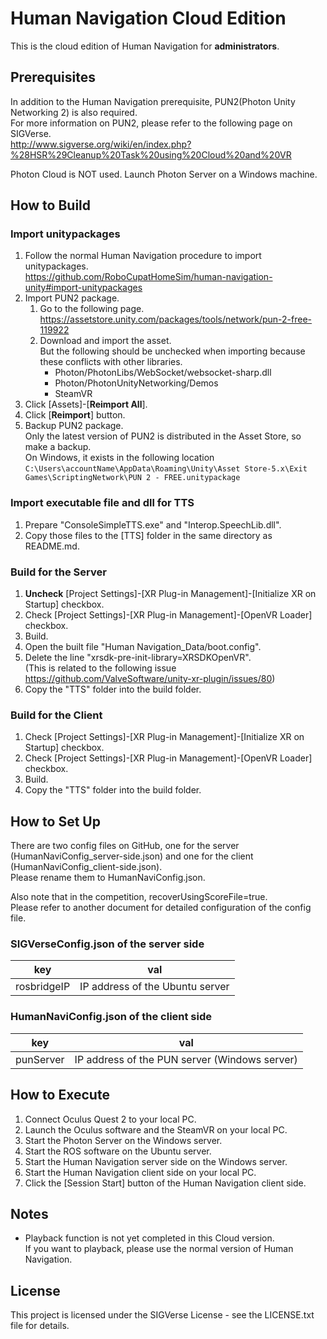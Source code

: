 # Human Navigation Cloud Edition

This is the cloud edition of Human Navigation for **administrators**.

## Prerequisites

In addition to the Human Navigation prerequisite, PUN2(Photon Unity Networking 2) is also required.  
For more information on PUN2, please refer to the following page on SIGVerse.  
http://www.sigverse.org/wiki/en/index.php?%28HSR%29Cleanup%20Task%20using%20Cloud%20and%20VR

Photon Cloud is NOT used. Launch Photon Server on a Windows machine.

## How to Build

### Import unitypackages

1. Follow the normal Human Navigation procedure to import unitypackages.  
https://github.com/RoboCupatHomeSim/human-navigation-unity#import-unitypackages  
1. Import PUN2 package.
	1. Go to the following page.  
	https://assetstore.unity.com/packages/tools/network/pun-2-free-119922
	1. Download and import the asset.  
	But the following should be unchecked when importing because these conflicts with other libraries.  
		- Photon/PhotonLibs/WebSocket/websocket-sharp.dll
		- Photon/PhotonUnityNetworking/Demos
		- SteamVR
1. Click [Assets]-[**Reimport All**].
1. Click [**Reimport**] button.
1. Backup PUN2 package.  
Only the latest version of PUN2 is distributed in the Asset Store, so make a backup.  
On Windows, it exists in the following location  
`C:\Users\accountName\AppData\Roaming\Unity\Asset Store-5.x\Exit Games\ScriptingNetwork\PUN 2 - FREE.unitypackage`

### Import executable file and dll for TTS
1. Prepare "ConsoleSimpleTTS.exe" and "Interop.SpeechLib.dll".
2. Copy those files to the [TTS] folder in the same directory as README.md.


### Build for the Server
1. **Uncheck** [Project Settings]-[XR Plug-in Management]-[Initialize XR on Startup] checkbox.
1. Check [Project Settings]-[XR Plug-in Management]-[OpenVR Loader] checkbox.
1. Build.
1. Open the built file "Human Navigation_Data/boot.config".
1. Delete the line "xrsdk-pre-init-library=XRSDKOpenVR".  
(This is related to the following issue  
https://github.com/ValveSoftware/unity-xr-plugin/issues/80)
1. Copy the "TTS" folder into the build folder.

### Build for the Client
1. Check [Project Settings]-[XR Plug-in Management]-[Initialize XR on Startup] checkbox.
1. Check [Project Settings]-[XR Plug-in Management]-[OpenVR Loader] checkbox.
1. Build.
1. Copy the "TTS" folder into the build folder.

## How to Set Up

There are two config files on GitHub, one for the server (HumanNaviConfig_server-side.json) and one for the client (HumanNaviConfig_client-side.json).  
Please rename them to HumanNaviConfig.json.

Also note that in the competition, recoverUsingScoreFile=true.  
Please refer to another document for detailed configuration of the config file.

### SIGVerseConfig.json of the server side

| key | val|
| --- | --- |
| rosbridgeIP | IP address of the Ubuntu server |

### HumanNaviConfig.json of the client side

| key | val|
| --- | --- |
| punServer | IP address of the PUN server (Windows server) |

## How to Execute

1. Connect Oculus Quest 2 to your local PC.
1. Launch the Oculus software and the SteamVR on your local PC.
1. Start the Photon Server on the Windows server.
1. Start the ROS software on the Ubuntu server.
1. Start the Human Navigation server side on the Windows server.
1. Start the Human Navigation client side on your local PC.
1. Click the [Session Start] button of the Human Navigation client side.

## Notes
- Playback function is not yet completed in this Cloud version.  
If you want to playback, please use the normal version of Human Navigation.


## License

This project is licensed under the SIGVerse License - see the LICENSE.txt file for details.
